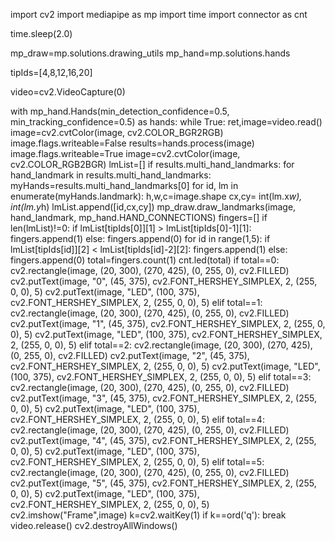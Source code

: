 import cv2
import mediapipe as mp
import time
import connector as cnt 

time.sleep(2.0)

mp_draw=mp.solutions.drawing_utils
mp_hand=mp.solutions.hands

tipIds=[4,8,12,16,20]

video=cv2.VideoCapture(0)

with mp_hand.Hands(min_detection_confidence=0.5,
               min_tracking_confidence=0.5) as hands:
    while True:
        ret,image=video.read()
        image=cv2.cvtColor(image, cv2.COLOR_BGR2RGB)
        image.flags.writeable=False
        results=hands.process(image)
        image.flags.writeable=True
        image=cv2.cvtColor(image, cv2.COLOR_RGB2BGR)
        lmList=[]
        if results.multi_hand_landmarks:
            for hand_landmark in results.multi_hand_landmarks:
                myHands=results.multi_hand_landmarks[0]
                for id, lm in enumerate(myHands.landmark):
                    h,w,c=image.shape
                    cx,cy= int(lm.x*w), int(lm.y*h)
                    lmList.append([id,cx,cy])
                mp_draw.draw_landmarks(image, hand_landmark, mp_hand.HAND_CONNECTIONS)
        fingers=[]
        if len(lmList)!=0:
            if lmList[tipIds[0]][1] > lmList[tipIds[0]-1][1]:
                fingers.append(1)
            else:
                fingers.append(0)
            for id in range(1,5):
                if lmList[tipIds[id]][2] < lmList[tipIds[id]-2][2]:
                    fingers.append(1)
                else:
                    fingers.append(0)
            total=fingers.count(1)
            cnt.led(total)
            if total==0:
                cv2.rectangle(image, (20, 300), (270, 425), (0, 255, 0), cv2.FILLED)
                cv2.putText(image, "0", (45, 375), cv2.FONT_HERSHEY_SIMPLEX,
                    2, (255, 0, 0), 5)
                cv2.putText(image, "LED", (100, 375), cv2.FONT_HERSHEY_SIMPLEX,
                    2, (255, 0, 0), 5)
            elif total==1:
                cv2.rectangle(image, (20, 300), (270, 425), (0, 255, 0), cv2.FILLED)
                cv2.putText(image, "1", (45, 375), cv2.FONT_HERSHEY_SIMPLEX,
                    2, (255, 0, 0), 5)
                cv2.putText(image, "LED", (100, 375), cv2.FONT_HERSHEY_SIMPLEX,
                    2, (255, 0, 0), 5)
            elif total==2:
                cv2.rectangle(image, (20, 300), (270, 425), (0, 255, 0), cv2.FILLED)
                cv2.putText(image, "2", (45, 375), cv2.FONT_HERSHEY_SIMPLEX,
                    2, (255, 0, 0), 5)
                cv2.putText(image, "LED", (100, 375), cv2.FONT_HERSHEY_SIMPLEX,
                    2, (255, 0, 0), 5)
            elif total==3:
                cv2.rectangle(image, (20, 300), (270, 425), (0, 255, 0), cv2.FILLED)
                cv2.putText(image, "3", (45, 375), cv2.FONT_HERSHEY_SIMPLEX,
                    2, (255, 0, 0), 5)
                cv2.putText(image, "LED", (100, 375), cv2.FONT_HERSHEY_SIMPLEX,
                    2, (255, 0, 0), 5)
            elif total==4:
                cv2.rectangle(image, (20, 300), (270, 425), (0, 255, 0), cv2.FILLED)
                cv2.putText(image, "4", (45, 375), cv2.FONT_HERSHEY_SIMPLEX,
                    2, (255, 0, 0), 5)
                cv2.putText(image, "LED", (100, 375), cv2.FONT_HERSHEY_SIMPLEX,
                    2, (255, 0, 0), 5)
            elif total==5:
                cv2.rectangle(image, (20, 300), (270, 425), (0, 255, 0), cv2.FILLED)
                cv2.putText(image, "5", (45, 375), cv2.FONT_HERSHEY_SIMPLEX,
                    2, (255, 0, 0), 5)
                cv2.putText(image, "LED", (100, 375), cv2.FONT_HERSHEY_SIMPLEX,
                    2, (255, 0, 0), 5)
        cv2.imshow("Frame",image)
        k=cv2.waitKey(1)
        if k==ord('q'):
            break
video.release()
cv2.destroyAllWindows()
